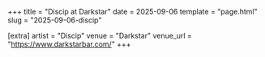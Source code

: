 +++
title = "Discip at Darkstar"
date = 2025-09-06
template = "page.html"
slug = "2025-09-06-discip"

[extra]
artist = "Discip"
venue = "Darkstar"
venue_url = "https://www.darkstarbar.com/"
+++
